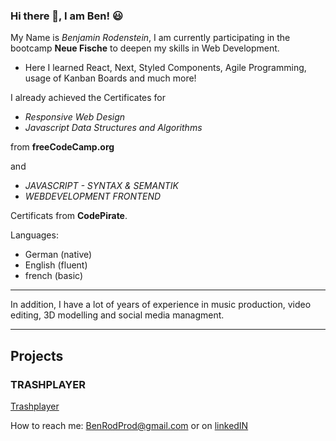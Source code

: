 ### Hi there 👋, I am Ben! :smiley:



My Name is *Benjamin Rodenstein*, I am currently participating in the bootcamp **Neue Fische** to deepen my skills in Web Development.

- Here I learned React, Next, Styled Components, Agile Programming, usage of Kanban Boards and much more!

I already achieved the Certificates for 

- *Responsive Web Design*
- *Javascript Data Structures and Algorithms* 

from **freeCodeCamp.org** 

and

- *JAVASCRIPT - SYNTAX & SEMANTIK*
- *WEBDEVELOPMENT FRONTEND* 

Certificats from **CodePirate**.

Languages:
- German (native)
- English (fluent)
- french (basic)

---

In addition, I have a lot of years of experience in music production, video editing, 3D modelling and social media managment.

---

## Projects

### TRASHPLAYER

[Trashplayer](https://benrodprod.github.io/TrashPlayer/)



How to reach me: BenRodProd@gmail.com
or on [linkedIN](https://www.linkedin.com/in/benjamin-rodenstein-26aabb26a/)

